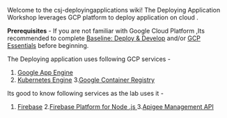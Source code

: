 Welcome to the csj-deployingapplications wiki!
The Deploying Application Workshop leverages GCP platform to deploy application on cloud .

**Prerequisites** - If you are not familiar with Google Cloud Platform ,Its recommended to complete  [Baseline: Deploy & Develop](https://google.qwiklabs.com/quests/37) and/or [GCP Essentials](https://google.qwiklabs.com/quests/23) before beginning.

The Deploying application uses following GCP services - 
1. [Google App Engine](https://cloud.google.com/appengine/)
2. [Kubernetes Engine](https://cloud.google.com/kubernetes-engine/)
3.[Google Container Registry](https://cloud.google.com/container-registry/)



Its good to know following services as the lab uses it -
1. [Firebase](https://firebase.google.com/)
2.[Firebase Platform for Node .js ](https://firebase.google.com/products/)
3.[Apigee Management API](https://apigee.com/about/cp/api-management-gateway)

